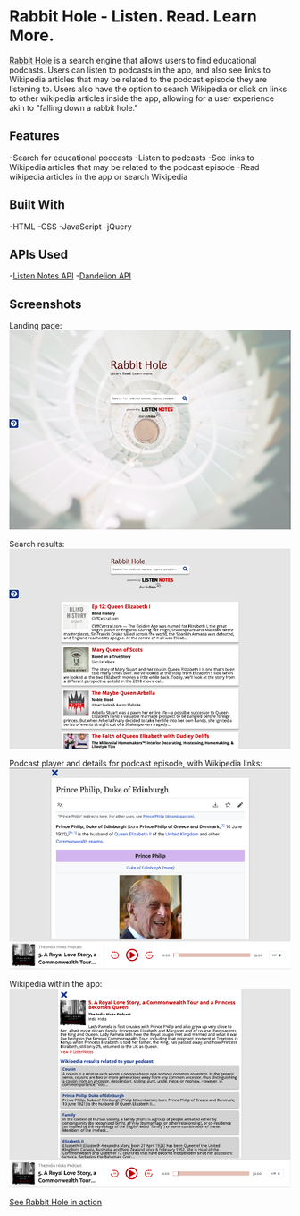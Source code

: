 # Rabbit Hole - Listen. Read. Learn More.
[Rabbit Hole](https://rise-erpelding.github.io/rabbit-hole/) is a search engine that allows users to find educational podcasts. Users can listen to podcasts in the app, and also see links to Wikipedia articles that may be related to the podcast episode they are listening to. Users also have the option to search Wikipedia or click on links to other wikipedia articles inside the app, allowing for a user experience akin to "falling down a rabbit hole."

## Features
-Search for educational podcasts
-Listen to podcasts
-See links to Wikipedia articles that may be related to the podcast episode
-Read wikipedia articles in the app or search Wikipedia

## Built With
-HTML
-CSS
-JavaScript
-jQuery

## APIs Used
-[Listen Notes API](https://www.listennotes.com/)
-[Dandelion API](https://dandelion.eu/)

## Screenshots
Landing page:
![landing page](Screenshots/landing-page.png)

Search results:
![podcast search results](Screenshots/search-results.png)

Podcast player and details for podcast episode, with Wikipedia links:
![podcast player and wikipedia links, with podcast details](Screenshots/podcast-player.png)

Wikipedia within the app:
![wikipedia article within the app](Screenshots/wikipedia-article.png)


[See Rabbit Hole in action](https://rise-erpelding.github.io/rabbit-hole/)

